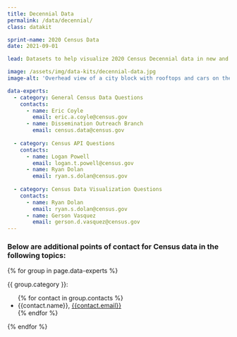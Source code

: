 ```yaml
---
title: Decennial Data
permalink: /data/decennial/
class: datakit

sprint-name: 2020 Census Data
date: 2021-09-01

lead: Datasets to help visualize 2020 Census Decennial data in new and creative ways

image: /assets/img/data-kits/decennial-data.jpg
image-alt: 'Overhead view of a city block with rooftops and cars on the street'

data-experts:
  - category: General Census Data Questions
    contacts: 
      - name: Eric Coyle
        email: eric.a.coyle@census.gov
      - name: Dissemination Outreach Branch
        email: census.data@census.gov
  
  - category: Census API Questions
    contacts:
      - name: Logan Powell
        email: logan.t.powell@census.gov
      - name: Ryan Dolan	
        email: ryan.s.dolan@census.gov
  
  - category: Census Data Visualization Questions
    contacts:
      - name: Ryan Dolan
        email: ryan.s.dolan@census.gov
      - name: Gerson Vasquez
        email: gerson.d.vasquez@census.gov
---
```


### Below are additional points of contact for Census data in the following topics:

{% for group in page.data-experts %}
  <p class="margin-bottom-0 text-bold">{{ group.category }}:</p>
  <ul class="margin-top-0 usa-list--unstyled padding-left-4">
    {% for contact in group.contacts %}
      <li>
        {{contact.name}},
        <a class="usa-link" href="mailto:{{contact.email}}">{{contact.email}}</a>
      </li>
    {% endfor %}
  </ul>
{% endfor %}